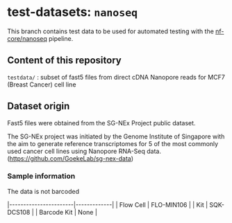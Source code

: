 # test-datasets: `nanoseq`

This branch contains test data to be used for automated testing with the [nf-core/nanoseq](https://github.com/nf-core/nanoseq) pipeline.

## Content of this repository

`testdata/` : subset of fast5 files from direct cDNA Nanopore reads for MCF7 (Breast Cancer) cell line   

## Dataset origin

Fast5 files were obtained from the SG-NEx Project public dataset.

The SG-NEx project was initiated by the Genome Institute of Singapore with the aim to generate reference transcriptomes for 5 of the most commonly used cancer cell lines using Nanopore RNA-Seq data.
(https://github.com/GoekeLab/sg-nex-data)

### Sample information

The data is not barcoded

|-----------------------|-------------|
| Flow Cell       	    | FLO-MIN106	|
| Kit	                  | SQK-DCS108	|
| Barcode Kit	          |    None  	  |
